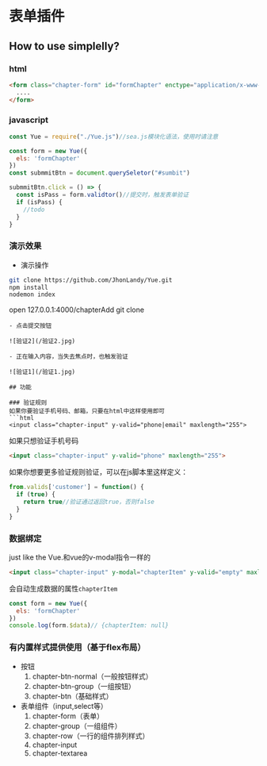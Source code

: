 # 表单插件

## How to use simplelly?

### html
```html
<form class="chapter-form" id="formChapter" enctype="application/x-www-form-urlencoded">
  ....
</form>
```

### javascript
```js
const Yue = require("./Yue.js")//sea.js模块化语法，使用时请注意

const form = new Yue({
  els: 'formChapter'
})
const submmitBtn = document.querySeletor("#sumbit")

submmitBtn.click = () => {
  const isPass = form.validtor()//提交时，触发表单验证
  if (isPass) {
    //todo
  }
}
```

### 演示效果
- 演示操作
```bash
git clone https://github.com/JhonLandy/Yue.git
npm install
nodemon index
```
open 127.0.0.1:4000/chapterAdd
git clone
```
- 点击提交按钮

![验证2](/验证2.jpg)

- 正在输入内容，当失去焦点时，也触发验证

![验证1](/验证1.jpg)

## 功能

### 验证规则
如果你要验证手机号码、邮箱，只要在html中这样使用即可
```html
<input class="chapter-input" y-valid="phone|email" maxlength="255">
```
如果只想验证手机号码
```html
<input class="chapter-input" y-valid="phone" maxlength="255">
```
如果你想要更多验证规则验证，可以在js脚本里这样定义：
```js
from.valids['customer'] = function() {
  if (true) {
    return true//验证通过返回true，否则false
  }
}
```

### 数据绑定
just like the Vue.和vue的v-modal指令一样的
```html
<input class="chapter-input" y-modal="chapterItem" y-valid="empty" maxlength="255">
```
会自动生成数据的属性`chapterItem`
```js
const form = new Yue({
  els: 'formChapter'
})
console.log(form.$data)// {chapterItem: null}
```
### 有内置样式提供使用（基于flex布局）
- 按钮
  1. chapter-btn-normal（一般按钮样式）
  2. chapter-btn-group（一组按钮）
  3. chapter-btn（基础样式）
- 表单组件（input,select等）
  1. chapter-form（表单）
  2. chapter-group（一组组件）
  3. chapter-row（一行的组件排列样式）
  4. chapter-input
  5. chapter-textarea 

